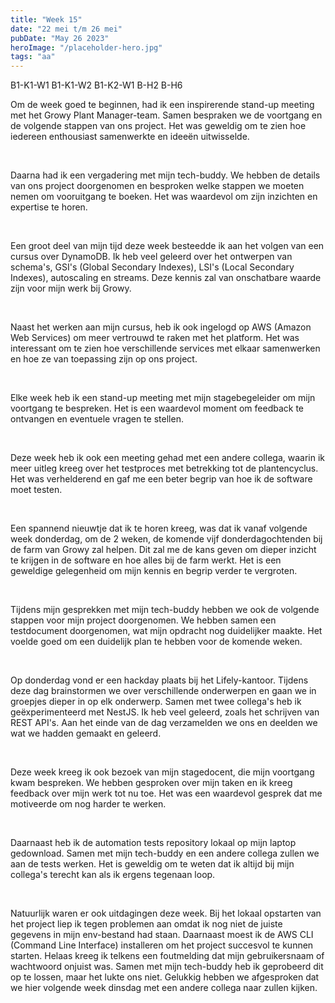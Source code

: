 ```yaml
---
title: "Week 15"
date: "22 mei t/m 26 mei"
pubDate: "May 26 2023"
heroImage: "/placeholder-hero.jpg"
tags: "aa"
---
```


<div class="flex gap-2 pb-2">
    <span class="cta2">B1-K1-W1</span>
    <span class="cta2">B1-K1-W2</span>
    <span class="cta2">B1-K2-W1</span>
    <span class="cta2">B-H2</span>
    <span class="cta2">B-H6</span>
</div>

Om de week goed te beginnen, had ik een inspirerende stand-up meeting met het Growy Plant Manager-team. Samen bespraken we de voortgang en de volgende stappen van ons project. Het was geweldig om te zien hoe iedereen enthousiast samenwerkte en ideeën uitwisselde.

&nbsp;

Daarna had ik een vergadering met mijn tech-buddy. We hebben de details van ons project doorgenomen en besproken welke stappen we moeten nemen om vooruitgang te boeken. Het was waardevol om zijn inzichten en expertise te horen.

&nbsp;

Een groot deel van mijn tijd deze week besteedde ik aan het volgen van een cursus over DynamoDB. Ik heb veel geleerd over het ontwerpen van schema's, GSI's (Global Secondary Indexes), LSI's (Local Secondary Indexes), autoscaling en streams. Deze kennis zal van onschatbare waarde zijn voor mijn werk bij Growy.

&nbsp;

Naast het werken aan mijn cursus, heb ik ook ingelogd op AWS (Amazon Web Services) om meer vertrouwd te raken met het platform. Het was interessant om te zien hoe verschillende services met elkaar samenwerken en hoe ze van toepassing zijn op ons project.

&nbsp;

Elke week heb ik een stand-up meeting met mijn stagebegeleider om mijn voortgang te bespreken. Het is een waardevol moment om feedback te ontvangen en eventuele vragen te stellen.

&nbsp;

Deze week heb ik ook een meeting gehad met een andere collega, waarin ik meer uitleg kreeg over het testproces met betrekking tot de plantencyclus. Het was verhelderend en gaf me een beter begrip van hoe ik de software moet testen.

&nbsp;

Een spannend nieuwtje dat ik te horen kreeg, was dat ik vanaf volgende week donderdag, om de 2 weken, de komende vijf donderdagochtenden bij de farm van Growy zal helpen. Dit zal me de kans geven om dieper inzicht te krijgen in de software en hoe alles bij de farm werkt. Het is een geweldige gelegenheid om mijn kennis en begrip verder te vergroten.

&nbsp;

Tijdens mijn gesprekken met mijn tech-buddy hebben we ook de volgende stappen voor mijn project doorgenomen. We hebben samen een testdocument doorgenomen, wat mijn opdracht nog duidelijker maakte. Het voelde goed om een duidelijk plan te hebben voor de komende weken.

&nbsp;

Op donderdag vond er een hackday plaats bij het Lifely-kantoor. Tijdens deze dag brainstormen we over verschillende onderwerpen en gaan we in groepjes dieper in op elk onderwerp. Samen met twee collega's heb ik geëxperimenteerd met NestJS. Ik heb veel geleerd, zoals het schrijven van REST API's. Aan het einde van de dag verzamelden we ons en deelden we wat we hadden gemaakt en geleerd.

&nbsp;

Deze week kreeg ik ook bezoek van mijn stagedocent, die mijn voortgang kwam bespreken. We hebben gesproken over mijn taken en ik kreeg feedback over mijn werk tot nu toe. Het was een waardevol gesprek dat me motiveerde om nog harder te werken.

&nbsp;

Daarnaast heb ik de automation tests repository lokaal op mijn laptop gedownload. Samen met mijn tech-buddy en een andere collega zullen we aan de tests werken. Het is geweldig om te weten dat ik altijd bij mijn collega's terecht kan als ik ergens tegenaan loop.

&nbsp;

Natuurlijk waren er ook uitdagingen deze week. Bij het lokaal opstarten van het project liep ik tegen problemen aan omdat ik nog niet de juiste gegevens in mijn env-bestand had staan. Daarnaast moest ik de AWS CLI (Command Line Interface) installeren om het project succesvol te kunnen starten. Helaas kreeg ik telkens een foutmelding dat mijn gebruikersnaam of wachtwoord onjuist was. Samen met mijn tech-buddy heb ik geprobeerd dit op te lossen, maar het lukte ons niet. Gelukkig hebben we afgesproken dat we hier volgende week dinsdag met een andere collega naar zullen kijken.
